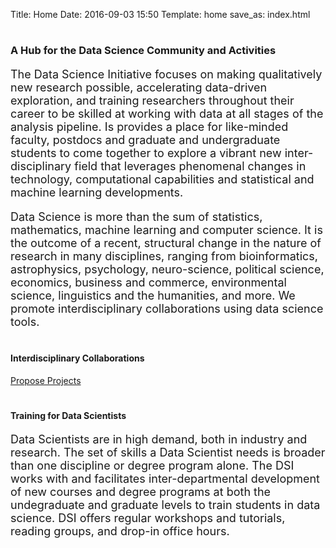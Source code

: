 Title: Home
Date: 2016-09-03 15:50
Template: home
save_as: index.html

<div class="row jumbotron">
  <div class="col-sm-6 text-center">
    <h1><span class="glyphicon glyphicon-home"></span></h1>
		<h3>A Hub for the Data Science Community and Activities</h3>
	</div>
  <div class="col-sm-6">
    <p style='font-size:18px'>
    The Data Science Initiative focuses on making qualitatively new research
    possible, accelerating data-driven exploration, and training researchers
    throughout their career to be skilled at working with data at all stages of
    the analysis pipeline. Is provides a place for like-minded faculty, postdocs and
    graduate and undergraduate students to come together to explore a vibrant
    new inter-disciplinary field that leverages phenomenal changes in
    technology, computational capabilities and statistical and machine learning
    developments.
    </p>
  </div>
</div>

<div class="row jumbotron">
  <div class="col-sm-6">
    <p style='font-size:18px'>
    Data Science is more than the sum of statistics, mathematics, machine
    learning and computer science. It is the outcome of a recent, structural
    change in the nature of research in many disciplines, ranging from
    bioinformatics, astrophysics, psychology, neuro-science, political science,
    economics, business and commerce, environmental science, linguistics and
    the humanities, and more. We promote interdisciplinary collaborations using
    data science tools.
   </p>
  </div>
  <div class="col-sm-6 text-center">
    <h1><span class="glyphicon glyphicon-random"></span></h1>
		<h4>Interdisciplinary Collaborations</h4>
		<a href="pages/main/Collaboration.html"
		 class="btn btn-primary btn-md" role="button">Propose Projects</a>
	</div>
</div>
<div class="row jumbotron">
  <div class="col-sm-6 text-center">
    <h1><span class="glyphicon glyphicon-education"></span></h1>
		<h4>Training for Data Scientists</h4>
	</div>
  <div class="col-sm-6">
     <p style='font-size:18px'>
     Data Scientists are in high demand, both in industry and research.  The
     set of skills a Data Scientist needs is broader than one discipline or
     degree program alone. The DSI works with and facilitates
     inter-departmental development of new courses and degree programs at both
     the undegraduate and graduate levels to train students in data science.
	 DSI offers regular workshops and tutorials, reading groups, and drop-in
	 office hours.
     </p>
  </div>
</div>



